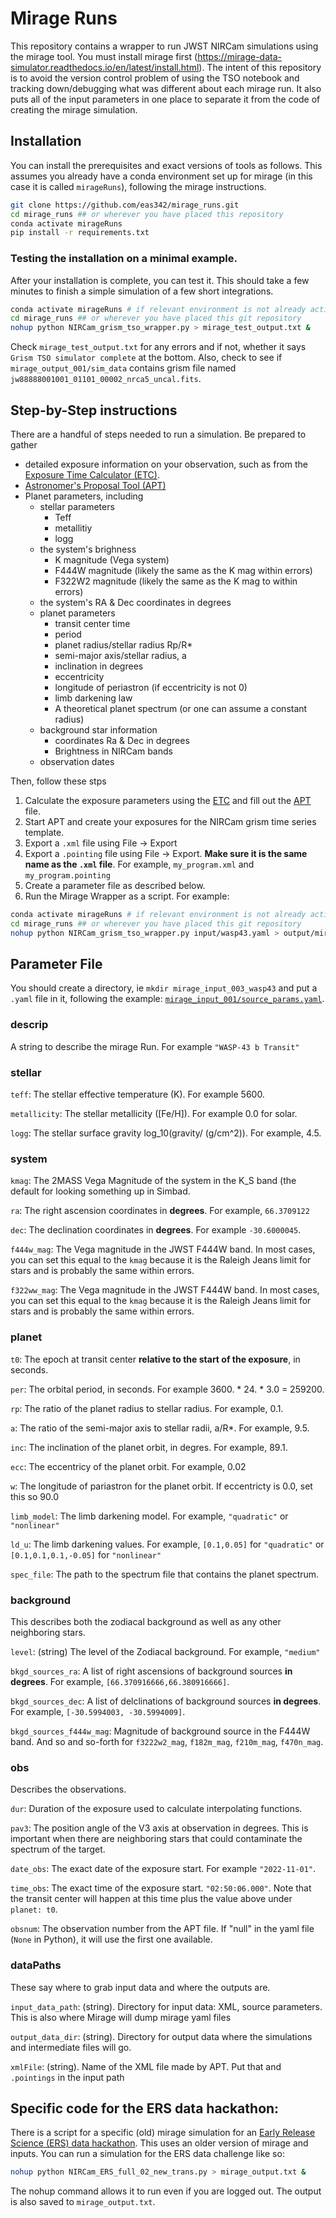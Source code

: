 # Mirage Runs
This repository contains a wrapper to run JWST NIRCam simulations using the mirage tool. You must install mirage first (https://mirage-data-simulator.readthedocs.io/en/latest/install.html). The intent of this repository is to avoid the version control problem of using the TSO notebook and tracking down/debugging what was different about each mirage run. It also puts all of the input parameters in one place to separate it from the code of creating the mirage simulation.

## Installation

You can install the prerequisites and exact versions of tools as follows. This assumes you already have a conda environment set up for mirage (in this case it is called `mirageRuns`), following the mirage instructions.

``` bash
git clone https://github.com/eas342/mirage_runs.git
cd mirage_runs ## or wherever you have placed this repository
conda activate mirageRuns
pip install -r requirements.txt

```
### Testing the installation on a minimal example.
After your installation is complete, you can test it. This should take a few minutes to finish a simple simulation of a few short integrations.

``` bash
conda activate mirageRuns # if relevant environment is not already active
cd mirage_runs ## or wherever you have placed this git repository
nohup python NIRCam_grism_tso_wrapper.py > mirage_test_output.txt &
```

Check `mirage_test_output.txt` for any errors and if not, whether it says `Grism TSO simulator complete` at the bottom.
Also, check to see if `mirage_output_001/sim_data` contains grism file named `jw88888001001_01101_00002_nrca5_uncal.fits`.

## Step-by-Step instructions

There are a handful of steps needed to run a simulation. Be prepared to gather

* detailed exposure information on your observation, such as from the <a href="https://jwst.etc.stsci.edu">Exposure Time Calculator (ETC)</a>.
* <a href="https://www.stsci.edu/scientific-community/software/astronomers-proposal-tool-apt">Astronomer's Proposal Tool (APT)</a>
* Planet parameters, including 
	+ stellar parameters
		- Teff
		- metallitiy
	   - logg
	+ the system's brighness
	   - K magnitude (Vega system)
	   - F444W magnitude (likely the same as the K mag within errors)
	   - F322W2 magnitude (likely the same as the K mag to within errors)
	+ the system's RA & Dec coordinates in degrees
	+ planet parameters
	   - transit center time
	   - period
	   - planet radius/stellar radius Rp/R*
	   - semi-major axis/stellar radius, a
	   - inclination in degrees
	   - eccentricity
	   - longitude of periastron (if eccentricity is not 0)
	   - limb darkening law
	   - A theoretical planet spectrum (or one can assume a constant radius)
   + background star information
   	   - coordinates Ra & Dec in degrees
   	   - Brightness in NIRCam bands
   + observation dates


Then, follow these stps

1. Calculate the exposure parameters using the <a href="https://jwst.etc.stsci.edu">ETC</a> and fill out the <a href="https://www.stsci.edu/scientific-community/software/astronomers-proposal-tool-apt">APT</a> file.
2. Start APT and create your exposures for the NIRCam grism time series template.
3. Export a `.xml` file using File -> Export
4. Export a `.pointing` file using File -> Export. **Make sure it is the same name as the `.xml` file**. For example, `my_program.xml` and `my_program.pointing`
5. Create a parameter file as described below.
6. Run the Mirage Wrapper as a script. For example:

``` bash
conda activate mirageRuns # if relevant environment is not already active
cd mirage_runs ## or wherever you have placed this git repository
nohup python NIRCam_grism_tso_wrapper.py input/wasp43.yaml > output/mirage_out_wasp43.txt &
```

## Parameter File

You should create a directory, ie `mkdir mirage_input_003_wasp43` and put a `.yaml` file in it, following the example: <a href='mirage_input_001/source_params.yaml'> `mirage_input_001/source_params.yaml`</a>.

### descrip
A string to describe the mirage Run. For example `"WASP-43 b Transit"`

### stellar

`teff`: The stellar effective temperature (K). For example 5600.

`metallicity`: The stellar metallicity ([Fe/H]). For example 0.0 for solar.

`logg`: The stellar surface gravity log_10(gravity/ (g/cm^2)). For example, 4.5.

### system
`kmag`: The 2MASS Vega Magnitude of the system in the K_S band (the default for looking something up in Simbad.

`ra`: The right ascension coordinates in **degrees**. For example, `66.3709122`

`dec`: The declination coordinates in **degrees**. For example `-30.6000045`.

`f444w_mag`: The Vega magnitude in the JWST F444W band. In most cases, you can set this equal to the `kmag` because it is the Raleigh Jeans limit for stars and is probably the same within errors.

`f322ww_mag`: The Vega magnitude in the JWST F444W band. In most cases, you can set this equal to the `kmag` because it is the Raleigh Jeans limit for stars and is probably the same within errors.

### planet
`t0`: The epoch at transit center **relative to the start of the exposure**, in seconds.

`per`: The orbital period, in seconds. For example 3600. * 24. * 3.0 = 259200.

`rp`: The ratio of the planet radius to stellar radius. For example, 0.1.

`a`: The ratio of the semi-major axis to stellar radii, a/R*. For example, 9.5.

`inc`: The inclination of the planet orbit, in degres. For example, 89.1.

`ecc`: The eccentricy of the planet orbit. For example, 0.02

`w`: The longitude of pariastron for the planet orbit. If eccentricty is 0.0, set this so 90.0

`limb_model`: The limb darkening model. For example, `"quadratic"` or `"nonlinear"`

`ld_u`: The limb darkening values. For example, `[0.1,0.05]` for `"quadratic"` or `[0.1,0.1,0.1,-0.05]` for `"nonlinear"`

`spec_file`: The path to the spectrum file that contains the planet spectrum.

### background
This describes both the zodiacal background as well as any other neighboring stars.

`level`: (string) The level of the Zodiacal background. For example, `"medium"`

`bkgd_sources_ra`: A list of right ascensions of background sources **in degrees**. For example, `[66.370916666,66.380916666]`.

`bkgd_sources_dec`: A list of delclinations of background sources **in degrees**. For example, `[-30.5994003, -30.5994009]`.

`bkgd_sources_f444w_mag`: Magnitude of background source in the F444W band. And so and so-forth for `f3222w2_mag`, `f182m_mag`, `f210m_mag`, `f470n_mag`.

### obs
Describes the observations.

`dur`: Duration of the exposure used to calculate interpolating functions.

`pav3`: The position angle of the V3 axis at observation in degrees. This is important when there are neighboring stars that could contaminate the spectrum of the target.

`date_obs`: The exact date of the exposure start. For example `"2022-11-01"`.

`time_obs`: The exact time of the exposure start. `"02:50:06.000"`. Note that the transit center will happen at this time plus the value above under `planet: t0`.

`obsnum`: The observation number from the APT file. If "null" in the yaml file (`None` in Python), it will use the first one available.

### dataPaths
These say where to grab input data and where the outputs are.

`input_data_path`: (string). Directory for input data: XML, source parameters. This
            is also where Mirage will dump mirage yaml files

`output_data_dir`: (string).            Directory for output data where the simulations and intermediate files will go.

`xmlFile`: (string). Name of the XML file made by APT. Put that and `.pointings` in the input path

## Specific code for the ERS data hackathon:

There is a script for a specific (old) mirage simulation for an <a href="https://ers-transit.github.io/pre-launch-hackathon.html">Early Release Science (ERS) data hackathon</a>. This uses an older version of mirage and inputs. You can run a simulation for the ERS data challenge like so:

``` bash
nohup python NIRCam_ERS_full_02_new_trans.py > mirage_output.txt &
```
The nohup command allows it to run even if you are logged out. The output is also saved to `mirage_output.txt`. 

